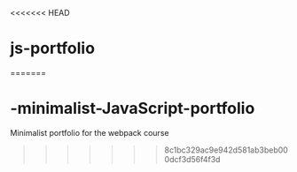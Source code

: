 <<<<<<< HEAD
# js-portfolio
=======
# -minimalist-JavaScript-portfolio
 Minimalist portfolio for the webpack course
>>>>>>> 8c1bc329ac9e942d581ab3beb000dcf3d56f4f3d
